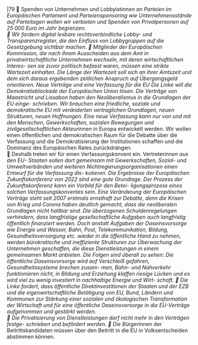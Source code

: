 |79 
 Spenden von Unternehmen und Lobbyist*innen an Parteien im Europäischen 
Parlament und Parteiensponsoring wie Unternehmensstände auf Parteitagen wollen 
wir verbieten und Spenden von Privatpersonen auf 25 000 Euro im Jahr begrenzen.  
 Wir fordern digital lesbare rechtsverbindliche Lobby- und Transparenzregister, die 
den Einfluss von Lobbygruppen auf die Gesetzgebung sichtbar machen. 
 Mitglieder der Europäischen Kommission, die nach ihrem Ausscheiden aus dem Amt 
in privatwirtschaftliche Unternehmen wechseln, mit deren wirtschaftlichen Interes-
sen sie zuvor politisch befasst waren, müssen eine strikte Wartezeit einhalten. Die 
Länge der Wartezeit soll sich an ihrer Amtszeit und dem sich daraus ergebenden 
zeitlichen Anspruch auf Übergangsgeld orientieren. 
Neue Verträge und eine Verfassung für die EU 
Die Linke will die Demokratieblockade der Europäischen Union lösen. Die Verträge von 
Maastricht und Lissabon haben den Neoliberalismus in die Grundlagen der EU einge-
schrieben. Wir brauchen eine friedliche, soziale und demokratische EU mit veränderten 
vertraglichen Grundlagen, neuen Strukturen, neuen Hoffnungen. Eine neue Verfassung 
kann nur von und mit den Menschen, Gewerkschaften, sozialen Bewegungen und 
zivilgesellschaftlichen Akteur*innen in Europa entwickelt werden. Wir wollen einen 
öffentlichen und demokratischen Raum für die Debatte über die Verfassung und die 
Demokratisierung der Institutionen schaffen und die Dominanz des Europäischen Rates 
zurückdrängen.  
 Deshalb treten wir für einen Verfassungskonvent ein. Vertreter*innen aus den EU-
Staaten sollen dort gemeinsam mit Gewerkschaften, Sozial- und Umweltverbänden 
und weiteren Nichtregierungsorganisationen einen Entwurf für die Verfassung dis-
kutieren. Die Ergebnisse der Europäischen Zukunftskonferenz von 2022 sind eine 
gute Grundlage. Der Prozess der Zukunftskonferenz kann ein Vorbild für den Betei-
ligungsprozess eines solchen Verfassungskonventes sein. 
Eine Veränderung der Europäischen Verträge steht seit 2007 erstmals ernsthaft zur 
Debatte, denn die Krisen von Krieg und Corona haben deutlich gemacht, dass die 
neoliberalen Grundlagen nicht haltbar sind. Die überzogenen Schuldenregelungen 
verhindern, dass langfristige gesellschaftliche Aufgaben auch langfristig öffentlich 
finanziert werden. Doch anstatt Aufgaben der Daseinsvorsorge wie Energie und 
Wasser, Bahn, Post, Telekommunikation, Bildung, Gesundheitsversorgung etc. wieder 
in die öffentliche Hand zu nehmen, werden bürokratische und ineffiziente Strukturen 
zur Überwachung der Unternehmen geschaffen, die diese Dienstleistungen in einem 
gemeinsamen Markt anbieten. Die Folgen sind überall zu sehen: Die öffentliche 
Daseinsvorsorge wird auf Verschleiß gefahren, Gesundheitssysteme brechen zusam-
men, Bahn- und Nahverkehr funktionieren nicht, in Bildung und Erziehung klaffen 
riesige Lücken und es wird viel zu wenig investiert in nachhaltige Energie und Wirt-
schaft. 
 Die Linke fordert, dass öffentliche Direktinvestitionen der Staaten und der EZB und 
die eigenwirtschaftliche Betätigung von EU, Bund, Ländern und Kommunen zur 
Stärkung einer sozialen und ökologischen Transformation der Wirtschaft und für 
eine öffentliche Daseinsvorsorge in die EU-Verträge aufgenommen und gestärkt 
werden.  
 Die Privatisierung von Dienstleistungen darf nicht mehr in den Verträgen festge-
schrieben und befördert werden. 
 Die Bürger*innen der Beitrittskandidaten müssen über den Beitritt in die EU in 
Volksentscheiden abstimmen können. 
